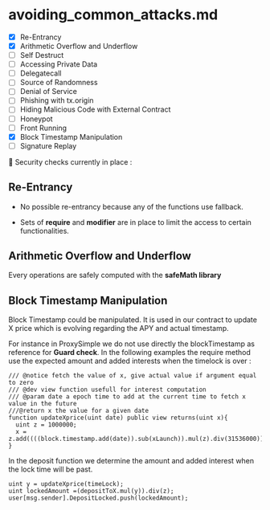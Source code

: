 # avoiding_common_attacks.md

- [x] Re-Entrancy
- [x] Arithmetic Overflow and Underflow
- [ ] Self Destruct
- [ ] Accessing Private Data
- [ ] Delegatecall
- [ ] Source of Randomness
- [ ] Denial of Service
- [ ] Phishing with tx.origin
- [ ] Hiding Malicious Code with External Contract
- [ ] Honeypot
- [ ] Front Running
- [x] Block Timestamp Manipulation
- [ ] Signature Replay

📌 Security checks currently in place :

## Re-Entrancy

- No possible re-entrancy because any of the functions use fallback.

- Sets of **require** and **modifier** are in place to limit the access to certain functionalities.


## Arithmetic Overflow and Underflow

Every operations are safely computed with the **safeMath library**

## Block Timestamp Manipulation

Block Timestamp could be manipulated. It is used in our contract to update X price which is evolving regarding the APY and actual timestamp.

For instance in ProxySimple we do not use directly the blockTimestamp as reference for **Guard check**. In the following examples the require method use the expected amount and added interests when the timelock is over :

```
/// @notice fetch the value of x, give actual value if argument equal to zero
/// @dev view function usefull for interest computation
/// @param date a epoch time to add at the current time to fetch x value in the future
///@return x the value for a given date
function updateXprice(uint date) public view returns(uint x){
  uint z = 1000000;
  x = z.add((((block.timestamp.add(date)).sub(xLaunch)).mul(z).div(31536000)).mul(apy).div(100));
}
```
In the deposit function we determine the amount and added interest when the lock time will be past.

```
uint y = updateXprice(timeLock);
uint lockedAmount =(depositToX.mul(y)).div(z);
user[msg.sender].DepositLocked.push(lockedAmount);
```
